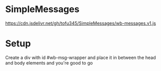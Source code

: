 # SimpleMessages

https://cdn.jsdelivr.net/gh/tofu345/SimpleMessages/wb-messages.v1.js

# Setup

Create a div with id #wb-msg-wrapper and place it in between the head and body elements and you're good to go
